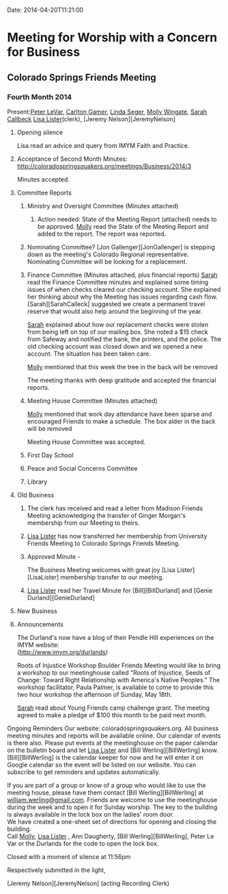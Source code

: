 Date: 2014-04-20T11:21:00

[CarltonGamer]: /Friends/CarltonGamer
[LindaSeger]: /Friends/LindaSeger
[LisaLister]: /Friends/LisaLister
[MollyWingate]: /Friends/MollyWingate
[PeterLeVar]: /Friends/PeterLeVar
[SarahCallbeck]: /Friends/SarahCallbeck


# Meeting for Worship with a Concern for Business
## Colorado Springs Friends Meeting
### Fourth Month 2014

Present:[Peter LeVar][PeterLeVar], [Carlton Gamer][CarltonGamer], [Linda Seger][LindaSeger], 
[Molly Wingate][MollyWingate], [Sarah Callbeck][SarahCallbeck]
[Lisa Lister][LisaLister](clerk), [Jeremy Nelson][JeremyNelson]

1.  Opening silence 
    
    Lisa read an advice and query from IMYM Faith and Practice.
 
2.  Acceptance of Second Month Minutes:
    http://coloradospringsquakers.org/meetings/Business/2014/3

    Minutes accepted. 

3.  Committee Reports

    1.  Ministry and Oversight Committee (Minutes attached)

        1.  Action needed: State of the Meeting Report (attached) needs to be 
            approved. [Molly][MollyWingate] read the State of the Meeting Report 
            and added to the report. The report was reported.

    2.  Nominating Committee?
        [Jon Gallenger][JonGallenger] is stepping down as the meeting's Colorado Regional representative.
        Nominating Committee will be looking for a replacement.  

    3.  Finance Committee (Minutes attached, plus financial reports)
        [Sarah][SarahCallbeck] read the Finance Committee minutes and explained some 
        timing issues of when checks cleared our checking account. She explained her 
        thinking about why the Meeting has issues regarding cash flow. [Sarah][SarahCalleck]
        suggested we create a permanent travel reserve that would also help around the 
        beginning of the year.  

        [Sarah][SarahCallbeck] explained about how our replacement checks were stolen from being 
        left on top of our mailing box. She noted a $15 check from Safeway and notified the bank,
        the printers, and the police. The old checking account was closed down and we opened a 
        new account. The situation has been taken care. 

        [Molly][MollyWingate] mentioned that this week the tree in the back will be removed

         The meeting thanks with deep gratitude and accepted the financial reports.

    4.  Meeting House Committee (Minutes attached)

        [Molly][MollyWingate] mentioned that work day attendance have been sparse and encouraged
        Friends to make a schedule. The box alder in the back will be removed

        Meeting House Committee was accepted. 

    5.  First Day School

    6.  Peace and Social Concerns Committee

    7.  Library

4. Old Business

    1.  The clerk has received and read a letter from Madison Friends Meeting 
        acknowledging the transfer of Ginger Morgan's membership from our Meeting to theirs.

    2.  [Lisa Lister][LisaLister] has now transferred her membership from University Friends Meeting to Colorado 
        Springs Friends Meeting.

    3.  Approved Minute - 

        <div class="alert alert-success">
        The Business Meeting welcomes with great joy [Lisa Lister][LisaLister] membership transfer to 
        our meeting.
        </div>

    4.  [Lisa Lister][LisaLister] read her Travel Minute for [Bill][BillDurland] and [Genie Durland][GenieDurland]   
 

5.  New Business
 

7.  Announcements

    The Durland's now have a blog of their Pendle Hill experiences on the IMYM website:  
    (http://www.imym.org/durlands)

    Roots of Injustice Workshop
    Boulder Friends Meeting would like to bring a workshop to our meetinghouse called 
    "Roots of Injustice, Seeds of Change: Toward Right Relationship with America's Native Peoples." 
    The workshop facilitator, Paula Palmer, is available to come to provide this two hour workshop the afternoon of 
    Sunday, May 18th. 

    [Sarah][SarahCallbeck] read about Young Friends camp challenge grant. The meeting agreed
    to make a pledge of $100 this month to be paid next month.   

 
Ongoing Reminders
Our website: coloradospringsquakers.org.  All business meeting minutes and 
reports will be available online.  Our calendar of events is there also. 
Please put events at the meetinghouse on the paper calendar on the bulletin board 
and let [Lisa Lister][LisaLister] and [Bill Werling][BillWerling] know.  [Bill][BillWerling] 
is the calendar keeper for now and he will enter it on Google calendar so the event will be 
listed on our website.  You can subscribe to get reminders and updates automatically.  

If you are part of a group or know of a group who would like to use the meeting house, 
please have them contact [Bill Werling][BillWerling] at william.werling@gmail.com.
Friends are welcome to use the meetinghouse during the week and to open it for Sunday 
worship. The key to the building is always available in the lock box on the ladies' room door.  
We have created a one-sheet set of directions for opening and closing the building.  
Call [Molly][MollyWingate], [Lisa Lister][LisaLister] , Ann Daugherty, [Bill Werling][BillWerling], Peter Le Var or the Durlands for the code to open the lock box.
 
Closed with a moment of silence at 11:56pm

Respectively submitted in the light,

[Jeremy Nelson][JeremyNelson] (acting Recording Clerk)
